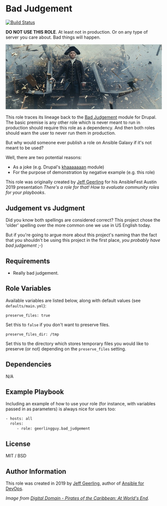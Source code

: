 # Bad Judgement

[![Build Status](https://travis-ci.com/geerlingguy/ansible-role-bad_judgement.svg?branch=master)](https://travis-ci.com/geerlingguy/ansible-role-bad_judgement)

**DO NOT USE THIS ROLE**. At least not in production. Or on any type of server you care about. Bad things will happen.

<img src="https://raw.githubusercontent.com/geerlingguy/ansible-role-bad_judgement/master/files/bad-judgement-pirates-of-the-caribbean.jpg" alt="A brilliant example of bad judgement; never trust a pirate." />

This role traces its lineage back to the [Bad Judgement](https://www.drupal.org/project/bad_judgement) module for Drupal. The basic premise is any other role which is never meant to run in production should require this role as a dependency. And then both roles should warn the user to never run them in production.

But why would someone ever publish a role on Ansible Galaxy if it's not meant to be used?

Well, there are two potential reasons:

  - As a joke (e.g. Drupal's [khaaaaaaan](https://www.drupal.org/project/khaaaaaaan) module)
  - For the purpose of demonstration by negative example (e.g. this role)

This role was originally created by [Jeff Geerling](https://www.jeffgeerling.com) for his AnsibleFest Austin 2019 presentation _There's a role for that! How to evaluate community roles for your playbooks_.

## Judgement vs Judgment

Did you know both spellings are considered correct? This project chose the 'older' spelling over the more common one we use in US English today.

But if you're going to argue more about this project's naming than the fact that you shouldn't be using this project in the first place, _you probably have bad judgement_ ;-)

## Requirements

  - Really bad judgement.

Role Variables
--------------

Available variables are listed below, along with default values (see `defaults/main.yml`):

    preserve_files: true

Set this to `false` if you don't want to preserve files.

    preserve_files_dir: /tmp

Set this to the directory which stores temporary files you would like to preserve (or not) depending on the `preserve_files` setting.

Dependencies
------------

N/A

Example Playbook
----------------

Including an example of how to use your role (for instance, with variables passed in as parameters) is always nice for users too:

    - hosts: all
      roles:
         - role: geerlingguy.bad_judgement

License
-------

MIT / BSD

Author Information
------------------

This role was created in 2019 by [Jeff Geerling](https://www.jeffgeerling.com/), author of [Ansible for DevOps](https://www.ansiblefordevops.com/).

_Image from [Digital Domain - Pirates of the Caribbean: At World's End](https://www.digitaldomain.com/work/pirates-of-the-caribbean-at-worlds-end/)._

